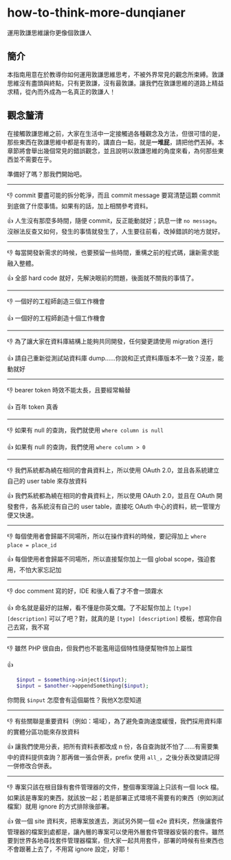 # how-to-think-more-dunqianer
運用敦謙思維讓你更像個敦謙人

## 簡介

本指南用意在於教導你如何運用敦謙思維思考，不被外界常見的觀念所束縛。敦謙思維沒有盡頭與終點，只有更敦謙，沒有最敦謙。讓我們在敦謙思維的道路上精益求精，從內而外成為一名真正的敦謙人！

## 觀念釐清

在接觸敦謙思維之前，大家在生活中一定接觸過各種觀念及方法，但很可惜的是，那些東西在敦謙思維中都是有害的，講直白一點，就是**一堆屁**，請把他們丟掉。本章節將會舉出幾個常見的錯誤觀念，並且說明以敦謙思維的角度來看，為何那些東西並不需要在乎。

準備好了嗎？那我們開始吧。

----

:-1: commit 要盡可能的拆分乾淨，而且 commit message 要寫清楚這顆 commit 到底做了什麼事情。如果有的話，加上相關參考資料。

:+1: 人生沒有那麼多時間，隨便 commit，反正能動就好；訊息一律 `no message`。沒辦法反查又如何，發生的事情就發生了，人生要往前看，改掉錯誤的地方就好。

----

:-1: 每當開發新需求的時候，也要預留一些時間，重構之前的程式碼，讓新需求能融入整體。

:+1: 全部 hard code 就好，先解決眼前的問題，後面就不關我的事情了。

----

:-1: 一個好的工程師創造三個工作機會

:+1: 一個好的工程師創造十個工作機會

----

:-1: 為了讓大家在資料庫結構上能夠共同開發，任何變更請使用 migration 進行

:+1: 請自己重新從測試站資料庫 dump……你說和正式資料庫版本不一致？沒差，能動就好

----

:-1: bearer token 時效不能太長，且要經常輪替

:+1: 百年 token 真香

----

:-1: 如果有 null 的查詢，我們就使用 `where column is null`

:+1: 如果有 null 的查詢，我們使用 `where column > 0`

----

:-1: 我們系統都為繞在相同的會員資料上，所以使用 OAuth 2.0，並且各系統建立自己的 user table 來存放資料

:+1: 我們系統都為繞在相同的會員資料上，所以使用 OAuth 2.0，並且在 OAuth 開發套件，各系統沒有自己的 user table，直接吃 OAuth 中心的資料，統一管理方便又快速。

----

:-1: 每個使用者會歸屬不同場所，所以在操作資料的時候，要記得加上 `where place = place_id`

:+1: 每個使用者會歸屬不同場所，所以直接幫你加上一個 global scope，強迫套用，不怕大家忘記加

----

:-1: doc comment 寫的好，IDE 和後人看了才不會一頭霧水

:+1: 命名就是最好的註解，看不懂是你英文爛。了不起幫你加上 `[type] [description]` 可以了吧？對，就真的是 `[type] [description]` 模板，想寫你自己去寫，我不寫

----

:-1: 雖然 PHP 很自由，但我們也不能濫用這個特性隨便幫物件加上屬性

:+1: 
  ```php
     $input = $something->inject($input);
     $input = $another->appendSomething($input);
  ```
你問我 `$input` 怎麼會有這個屬性？我他X怎麼知道

----

:-1: 有些關聯是重要資料（例如：場域），為了避免查詢速度緩慢，我們採用資料庫的實體分區功能來存放資料

:+1: 讓我們使用分表，把所有資料表都改成 n 份，各自查詢就不怕了……有需要集中的資料提供查詢？那再做一張合併表，prefix 使用 `all_`，之後分表改變請記得一併修改合併表。

----

:-1: 專案只該在根目錄有套件管理器的文件，整個專案理論上只該有一個 lock 檔。如果該是專案的東西，就該放一起；若是部署正式環境不需要有的東西（例如測試檔案）就用 ignore 的方式排除後部署。

:+1: 做一個 site 資料夾，把專案放進去，測試另外開一個 e2e 資料夾，然後讓套件管理器的檔案到處都是，讓內層的專案可以使用外層套件管理器安裝的套件。雖然要到世界各地尋找套件管理器檔案，但大家一起共用套件，部署的時候有些東西也不會跟著上去了，不用寫 ignore 設定，好耶！
